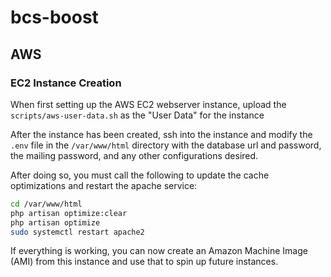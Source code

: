 # bcs-boost

## AWS

### EC2 Instance Creation

When first setting up the AWS EC2 webserver instance, upload the `scripts/aws-user-data.sh` as the "User Data" for the 
instance

After the instance has been created, ssh into the instance and modify the `.env` file in the `/var/www/html` directory 
with the database url and password, the mailing password, and any other configurations desired.

After doing so, you must call the following to update the cache optimizations and restart the apache service:
```bash
cd /var/www/html
php artisan optimize:clear
php artisan optimize
sudo systemctl restart apache2
```

If everything is working, you can now create an Amazon Machine Image (AMI) from this instance and use that to spin up 
future instances.
